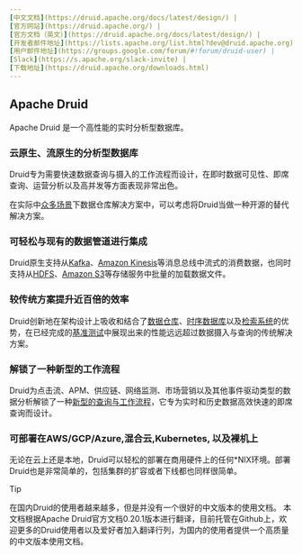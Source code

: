 ```yaml
---
[中文文档](https://druid.apache.org/docs/latest/design/) |
[官方网站](https://druid.apache.org/) |
[官方文档（英文）](https://druid.apache.org/docs/latest/design/) |
[开发者邮件地址](https://lists.apache.org/list.html?dev@druid.apache.org) |
[用户邮件地址](https://groups.google.com/forum/#!forum/druid-user) |
[Slack](https://s.apache.org/slack-invite) |
[下载地址](https://druid.apache.org/downloads.html)
---
```


## Apache Druid
Apache Druid 是一个高性能的实时分析型数据库。

### 云原生、流原生的分析型数据库
Druid专为需要快速数据查询与摄入的工作流程而设计，在即时数据可见性、即席查询、运营分析以及高并发等方面表现非常出色。

在实际中[众多场景](Misc/usercase.md)下数据仓库解决方案中，可以考虑将Druid当做一种开源的替代解决方案。

### 可轻松与现有的数据管道进行集成 
Druid原生支持从[Kafka](http://kafka.apache.org/)、[Amazon Kinesis](https://aws.amazon.com/cn/kinesis/)等消息总线中流式的消费数据，也同时支持从[HDFS](https://hadoop.apache.org/docs/stable/hadoop-project-dist/hadoop-hdfs/HdfsUserGuide.html)、[Amazon S3](https://aws.amazon.com/cn/s3/)等存储服务中批量的加载数据文件。

### 较传统方案提升近百倍的效率
Druid创新地在架构设计上吸收和结合了[数据仓库](https://en.wikipedia.org/wiki/Data_warehouse)、[时序数据库](https://en.wikipedia.org/wiki/Time_series_database)以及[检索系统](https://en.wikipedia.org/wiki/Search_engine_(computing))的优势，在已经完成的[基准测试](https://imply.io/post/performance-benchmark-druid-presto-hive)中展现出来的性能远远超过数据摄入与查询的传统解决方案。

### 解锁了一种新型的工作流程
Druid为点击流、APM、供应链、网络监测、市场营销以及其他事件驱动类型的数据分析解锁了一种[新型的查询与工作流程](Misc/usercase.md)，它专为实时和历史数据高效快速的即席查询而设计。

### 可部署在AWS/GCP/Azure,混合云,Kubernetes, 以及裸机上
无论在云上还是本地，Druid可以轻松的部署在商用硬件上的任何*NIX环境。部署Druid也是非常简单的，包括集群的扩容或者下线都也同样很简单。

> [!TIP]
> 在国内Druid的使用者越来越多，但是并没有一个很好的中文版本的使用文档。 本文档根据Apache Druid官方文档0.20.1版本进行翻译，目前托管在Github上，欢迎更多的Druid使用者以及爱好者加入翻译行列，为国内的使用者提供一个高质量的中文版本使用文档。
